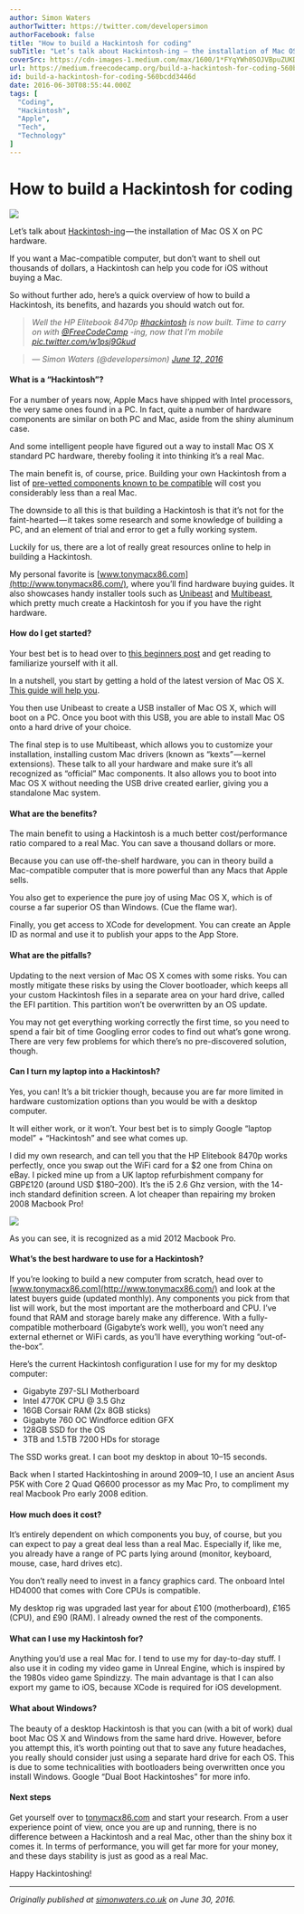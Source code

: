 ```yaml
---
author: Simon Waters
authorTwitter: https://twitter.com/developersimon
authorFacebook: false
title: "How to build a Hackintosh for coding"
subTitle: "Let’s talk about Hackintosh-ing — the installation of Mac OS X on PC hardware...."
coverSrc: https://cdn-images-1.medium.com/max/1600/1*FYqYWh0SOJVBpuZUKDBtAg.jpeg
url: https://medium.freecodecamp.org/build-a-hackintosh-for-coding-560bcdd3446d
id: build-a-hackintosh-for-coding-560bcdd3446d
date: 2016-06-30T08:55:44.000Z
tags: [
  "Coding",
  "Hackintosh",
  "Apple",
  "Tech",
  "Technology"
]
---
```

# How to build a Hackintosh for coding



![](https://cdn-images-1.medium.com/max/1600/1*FYqYWh0SOJVBpuZUKDBtAg.jpeg)



Let’s talk about [Hackintosh-ing](https://en.wikipedia.org/wiki/OSx86) — the installation of Mac OS X on PC hardware.

If you want a Mac-compatible computer, but don’t want to shell out thousands of dollars, a Hackintosh can help you code for iOS without buying a Mac.

So without further ado, here’s a quick overview of how to build a Hackintosh, its benefits, and hazards you should watch out for.

> _Well the HP Elitebook 8470p_ [_#hackintosh_](https://twitter.com/hashtag/hackintosh?src=hash) _is now built. Time to carry on with_ [_@FreeCodeCamp_](https://twitter.com/FreeCodeCamp) _-ing, now that I’m mobile_ [_pic.twitter.com/w1psj9Gkud_](https://t.co/w1psj9Gkud)

> _— Simon Waters (@developersimon)_ [_June 12, 2016_](https://twitter.com/developersimon/status/742047965309734912)

#### What is a “Hackintosh”?

For a number of years now, Apple Macs have shipped with Intel processors, the very same ones found in a PC. In fact, quite a number of hardware components are similar on both PC and Mac, aside from the shiny aluminum case.

And some intelligent people have figured out a way to install Mac OS X standard PC hardware, thereby fooling it into thinking it’s a real Mac.

The main benefit is, of course, price. Building your own Hackintosh from a list of [pre-vetted components known to be compatible](http://www.tonymacx86.com/buyersguide/june/2016) will cost you considerably less than a real Mac.

The downside to all this is that building a Hackintosh is that it’s not for the faint-hearted — it takes some research and some knowledge of building a PC, and an element of trial and error to get a fully working system.

Luckily for us, there are a lot of really great resources online to help in building a Hackintosh.

My personal favorite is [www.tonymacx86.com](http://www.tonymacx86.com/), where you’ll find hardware buying guides. It also showcases handy installer tools such as [Unibeast](http://www.tonymacx86.com/resources/unibeast-6-2-0.314/) and [Multibeast](http://www.tonymacx86.com/resources/multibeast-el-capitan-8-2-3.319/), which pretty much create a Hackintosh for you if you have the right hardware.

#### How do I get started?

Your best bet is to head over to [this beginners post](http://www.tonymacx86.com/threads/im-new-to-everything-where-do-i-start.104542/) and get reading to familiarize yourself with it all.

In a nutshell, you start by getting a hold of the latest version of Mac OS X. [This guide will help you](http://www.tonymacx86.com/threads/simplest-mac-os-x-installation-guide.60255/).

You then use Unibeast to create a USB installer of Mac OS X, which will boot on a PC. Once you boot with this USB, you are able to install Mac OS onto a hard drive of your choice.

The final step is to use Multibeast, which allows you to customize your installation, installing custom Mac drivers (known as “kexts” — kernel extensions). These talk to all your hardware and make sure it’s all recognized as “official” Mac components. It also allows you to boot into Mac OS X without needing the USB drive created earlier, giving you a standalone Mac system.

#### What are the benefits?

The main benefit to using a Hackintosh is a much better cost/performance ratio compared to a real Mac. You can save a thousand dollars or more.

Because you can use off-the-shelf hardware, you can in theory build a Mac-compatible computer that is more powerful than any Macs that Apple sells.

You also get to experience the pure joy of using Mac OS X, which is of course a far superior OS than Windows. (Cue the flame war).

Finally, you get access to XCode for development. You can create an Apple ID as normal and use it to publish your apps to the App Store.

#### What are the pitfalls?

Updating to the next version of Mac OS X comes with some risks. You can mostly mitigate these risks by using the Clover bootloader, which keeps all your custom Hackintosh files in a separate area on your hard drive, called the EFI partition. This partition won’t be overwritten by an OS update.

You may not get everything working correctly the first time, so you need to spend a fair bit of time Googling error codes to find out what’s gone wrong. There are very few problems for which there’s no pre-discovered solution, though.

#### Can I turn my laptop into a Hackintosh?

Yes, you can! It’s a bit trickier though, because you are far more limited in hardware customization options than you would be with a desktop computer.

It will either work, or it won’t. Your best bet is to simply Google “laptop model” + “Hackintosh” and see what comes up.

I did my own research, and can tell you that the HP Elitebook 8470p works perfectly, once you swap out the WiFi card for a $2 one from China on eBay. I picked mine up from a UK laptop refurbishment company for GBP£120 (around USD $180–200). It’s the i5 2.6 Ghz version, with the 14-inch standard definition screen. A lot cheaper than repairing my broken 2008 Macbook Pro!



![](https://cdn-images-1.medium.com/max/1600/0*w0MPjTscP7R9o8oW.png)



As you can see, it is recognized as a mid 2012 Macbook Pro.

#### What’s the best hardware to use for a Hackintosh?

If you’re looking to build a new computer from scratch, head over to [www.tonymacx86.com](http://www.tonymacx86.com/) and look at the latest buyers guide (updated monthly). Any components you pick from that list will work, but the most important are the motherboard and CPU. I’ve found that RAM and storage barely make any difference. With a fully-compatible motherboard (Gigabyte’s work well), you won’t need any external ethernet or WiFi cards, as you’ll have everything working “out-of-the-box”.

Here’s the current Hackintosh configuration I use for my for my desktop computer:

*   Gigabyte Z97-SLI Motherboard
*   Intel 4770K CPU @ 3.5 Ghz
*   16GB Corsair RAM (2x 8GB sticks)
*   Gigabyte 760 OC Windforce edition GFX
*   128GB SSD for the OS
*   3TB and 1.5TB 7200 HDs for storage

The SSD works great. I can boot my desktop in about 10–15 seconds.

Back when I started Hackintoshing in around 2009–10, I use an ancient Asus P5K with Core 2 Quad Q6600 processor as my Mac Pro, to compliment my real Macbook Pro early 2008 edition.

#### How much does it cost?

It’s entirely dependent on which components you buy, of course, but you can expect to pay a great deal less than a real Mac. Especially if, like me, you already have a range of PC parts lying around (monitor, keyboard, mouse, case, hard drives etc).

You don’t really need to invest in a fancy graphics card. The onboard Intel HD4000 that comes with Core CPUs is compatible.

My desktop rig was upgraded last year for about £100 (motherboard), £165 (CPU), and £90 (RAM). I already owned the rest of the components.

#### What can I use my Hackintosh for?

Anything you’d use a real Mac for. I tend to use my for day-to-day stuff. I also use it in coding my video game in Unreal Engine, which is inspired by the 1980s video game Spindizzy. The main advantage is that I can also export my game to iOS, because XCode is required for iOS development.

#### What about Windows?

The beauty of a desktop Hackintosh is that you can (with a bit of work) dual boot Mac OS X and Windows from the same hard drive. However, before you attempt this, it’s worth pointing out that to save any future headaches, you really should consider just using a separate hard drive for each OS. This is due to some technicalities with bootloaders being overwritten once you install Windows. Google “Dual Boot Hackintoshes” for more info.

#### Next steps

Get yourself over to [tonymacx86.com](http://www.tonymacx86.com/) and start your research. From a user experience point of view, once you are up and running, there is no difference between a Hackintosh and a real Mac, other than the shiny box it comes it. In terms of performance, you will get far more for your money, and these days stability is just as good as a real Mac.

Happy Hackintoshing!











* * *







_Originally published at_ [_simonwaters.co.uk_](https://simonwaters.co.uk/build-a-hackintosh-for-ios-coding/) _on June 30, 2016._








